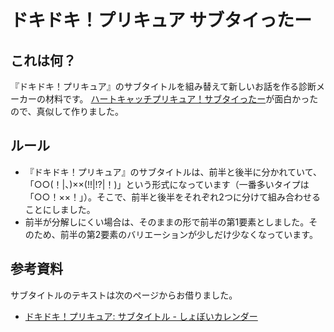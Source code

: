 # ドキドキ！プリキュア サブタイったー #

## これは何？ ##
『ドキドキ！プリキュア』のサブタイトルを組み替えて新しいお話を作る診断メーカーの材料です。
[ハートキャッチプリキュア！サブタイったー](http://shindanmaker.com/85490)が面白かったので、真似して作りました。

## ルール ##
* 『ドキドキ！プリキュア』のサブタイトルは、前半と後半に分かれていて、「○○(！|、)××(!!|!?|！)」という形式になっています（一番多いタイプは「○○！××！」）。そこで、前半と後半をそれぞれ2つに分けて組み合わせることにしました。
* 前半が分解しにくい場合は、そのままの形で前半の第1要素としました。そのため、前半の第2要素のバリエーションが少しだけ少なくなっています。

## 参考資料 ##
サブタイトルのテキストは次のページからお借りました。
* [ドキドキ！プリキュア: サブタイトル - しょぼいカレンダー](http://cal.syoboi.jp/tid/2887/subtitle)

